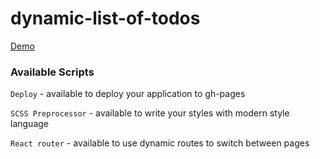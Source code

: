 # dynamic-list-of-todos

[Demo](https://ztx25.github.io/Demo_react_dynamic-list-of-todos/) 

### Available Scripts

`Deploy` - available to deploy your application to gh-pages

`SCSS Preprocessor` - available to write your styles with modern style language

`React router` - available to use dynamic routes to switch between pages
